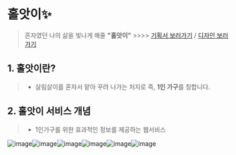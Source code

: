# 홀앗이✨
> 혼자였던 나의 삶을 빛나게 해줄 **"홀앗이"** >>>>
> [기획서 보러가기](https://docs.google.com/document/d/1cu-0nnNIiQf5SULQqqxKZfgSF8_V1_Pm0nKpfsVovOc/edit?usp=sharing) / [디자인 보러가기](https://www.figma.com/file/alGAorJ6ZfsdjvBhwVnZ8Z/%F0%9F%8C%9C%E2%9A%A1%F0%9F%8C%9B?node-id=0%3A1&t=pMiCEwWxRktCb00v-1)

## 1. 홀앗이란?
> - 살림살이를 혼자서 맡아 꾸려 나가는 처지로 즉, **1인 가구**를 칭합니다.


## 2. 홀앗이 서비스 개념
> - 1인가구를 위한 효과적인 정보를 제공하는 웹서비스



![image](https://user-images.githubusercontent.com/87300199/201511009-16accec9-2338-4e56-b7f0-80d3ee0acfe4.png)![image](https://user-images.githubusercontent.com/87300199/201511011-2cdd9fc1-a0b3-48a9-98b7-d7c0736e315d.png)![image](https://user-images.githubusercontent.com/87300199/201511013-c4fa5322-d9fc-4671-af2c-fd3e8dcd312e.png)![image](https://user-images.githubusercontent.com/87300199/201511015-fdb0471c-219d-4914-9b86-f8d56ac32f43.png)![image](https://user-images.githubusercontent.com/87300199/201511020-82f5615b-e379-4cd1-9cdf-b0cf5bcb73d9.png)![image](https://user-images.githubusercontent.com/87300199/201511087-a2215a94-959f-4ff2-896e-fe1d31a1c694.png)
